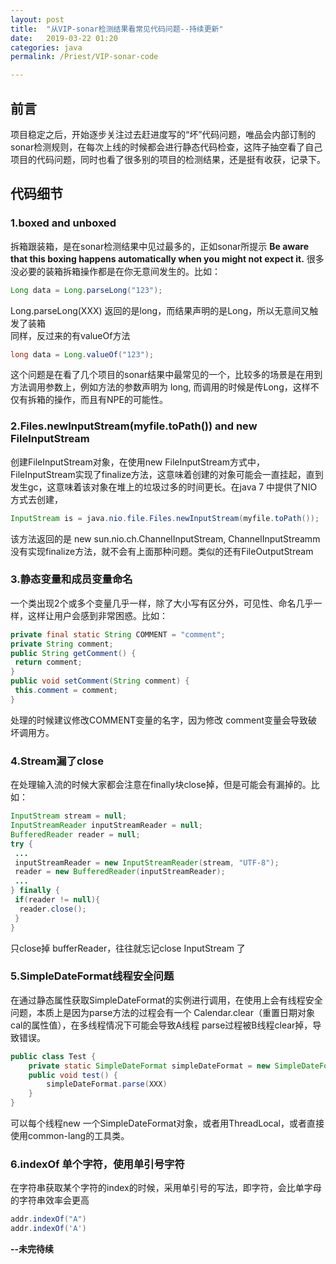 ```yaml
---
layout: post  
title:  "从VIP-sonar检测结果看常见代码问题--持续更新"  
date:   2019-03-22 01:20  
categories: java  
permalink: /Priest/VIP-sonar-code

---
```


## 前言  
项目稳定之后，开始逐步关注过去赶进度写的“坏”代码问题，唯品会内部订制的sonar检测规则，在每次上线的时候都会进行静态代码检查，这阵子抽空看了自己项目的代码问题，同时也看了很多别的项目的检测结果，还是挺有收获，记录下。  

## 代码细节
### 1.boxed and unboxed  
拆箱跟装箱，是在sonar检测结果中见过最多的，正如sonar所提示 **Be aware that this boxing happens automatically when you might not expect it.** 很多没必要的装箱拆箱操作都是在你无意间发生的。比如：  
```java
Long data = Long.parseLong("123");
```

Long.parseLong(XXX) 返回的是long，而结果声明的是Long，所以无意间又触发了装箱  
同样，反过来的有valueOf方法  
```java
long data = Long.valueOf("123");
```

这个问题是在看了几个项目的sonar结果中最常见的一个，比较多的场景是在用到方法调用参数上，例如方法的参数声明为 long, 而调用的时候是传Long，这样不仅有拆箱的操作，而且有NPE的可能性。  

### 2.Files.newInputStream(myfile.toPath()) and new FileInputStream   
创建FileInputStream对象，在使用new FileInputStream方式中，FileInputStream实现了finalize方法，这意味着创建的对象可能会一直挂起，直到发生gc，这意味着该对象在堆上的垃圾过多的时间更长。在java 7 中提供了NIO方式去创建，  
```java  
InputStream is = java.nio.file.Files.newInputStream(myfile.toPath()); 
```
该方法返回的是 new sun.nio.ch.ChannelInputStream, ChannelInputStreamm没有实现finalize方法，就不会有上面那种问题。类似的还有FileOutputStream  

### 3.静态变量和成员变量命名   
一个类出现2个或多个变量几乎一样，除了大小写有区分外，可见性、命名几乎一样，这样让用户会感到非常困惑。比如：  

```java
private final static String COMMENT = "comment";
private String comment;
public String getComment() {
 return comment;
}
public void setComment(String comment) {
 this.comment = comment;
}

```
处理的时候建议修改COMMENT变量的名字，因为修改 comment变量会导致破坏调用方。  

### 4.Stream漏了close  
在处理输入流的时候大家都会注意在finally块close掉，但是可能会有漏掉的。比如：  

```java 
InputStream stream = null;
InputStreamReader inputStreamReader = null;
BufferedReader reader = null;
try {
 ...
 inputStreamReader = new InputStreamReader(stream, "UTF-8");
 reader = new BufferedReader(inputStreamReader);
 ...
} finally {
 if(reader != null){
  reader.close();
 }
}
```
只close掉 bufferReader，往往就忘记close InputStream 了  

### 5.SimpleDateFormat线程安全问题   
在通过静态属性获取SimpleDateFormat的实例进行调用，在使用上会有线程安全问题，本质上是因为parse方法的过程会有一个 Calendar.clear（重置日期对象cal的属性值），在多线程情况下可能会导致A线程 parse过程被B线程clear掉，导致错误。  

```java
public class Test {  
  	private static SimpleDateFormat simpleDateFormat = new SimpleDateFormat("yyyy-MM-dd");
  	public void test() {
  		simpleDateFormat.parse(XXX)
  	}
}
```
可以每个线程new 一个SimpleDateFormat对象，或者用ThreadLocal，或者直接使用common-lang的工具类。  

### 6.indexOf 单个字符，使用单引号字符
在字符串获取某个字符的index的时候，采用单引号的写法，即字符，会比单字母的字符串效率会更高   
```java
addr.indexOf("A")  
addr.indexOf('A')

```


**--未完待续**
